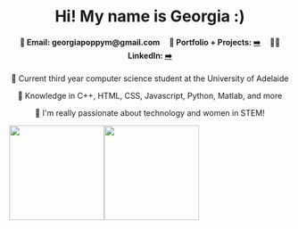 <h1 align="center">Hi! My name is Georgia :)</h1>
<h4 align="center">💌 Email: georgiapoppym@gmail.com &nbsp;&nbsp;&nbsp; 📔 Portfolio + Projects: <a href="https://georgiapoppy.github.io/"> ➡️</a> &nbsp;&nbsp;&nbsp; 👩‍💻 LinkedIn: <a href="https://www.linkedin.com/in/georgiapoppymason"> ➡️</a></h4>
<p align="center">📗 Current third year computer science student at the University of Adelaide</p>
<p align="center">🤍 Knowledge in C++, HTML, CSS, Javascript, Python, Matlab, and more</p>
<p align="center">💫 I'm really passionate about technology and women in STEM! </p>

<div align="center" style="display: flex; flex-direction: row;">
 <img class="img" height=170 src="https://github-readme-stats.vercel.app/api/top-langs?username=georgiapoppy&layout=compact&langs_count=8" />
 <img class="img" height=170 src="https://github-readme-stats.vercel.app/api?username=georgiapoppy&hide=contribs,prs&rank_icon=github" />
</div>
